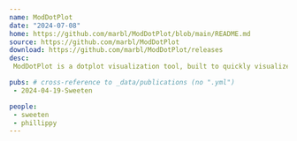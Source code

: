 ```yaml
---
name: ModDotPlot
date: "2024-07-08"
home: https://github.com/marbl/ModDotPlot/blob/main/README.md
source: https://github.com/marbl/ModDotPlot
download: https://github.com/marbl/ModDotPlot/releases
desc:
 ModDotPlot is a dotplot visualization tool, built to quickly visualize large complex repeats within whole chromosomes.

pubs: # cross-reference to _data/publications (no ".yml")
 - 2024-04-19-Sweeten

people:
 - sweeten
 - phillippy
---
```

